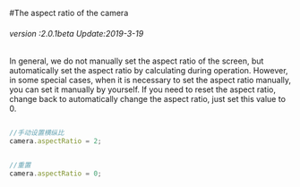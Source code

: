 #The aspect ratio of the camera

###### *version :2.0.1beta   Update:2019-3-19*

In general, we do not manually set the aspect ratio of the screen, but automatically set the aspect ratio by calculating during operation. However, in some special cases, when it is necessary to set the aspect ratio manually, you can set it manually by yourself. If you need to reset the aspect ratio, change back to automatically change the aspect ratio, just set this value to 0.


```typescript

//手动设置横纵比
camera.aspectRatio = 2;
```



```typescript

//重置
camera.aspectRatio = 0;
```


